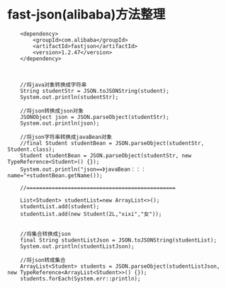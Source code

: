 # fast-json(alibaba)方法整理

		<dependency>
 			<groupId>com.alibaba</groupId>
 			<artifactId>fastjson</artifactId>
 			<version>1.2.47</version>
 		</dependency>
 		
 		

        //将java对象转换成字符串
        String studentStr = JSON.toJSONString(student);
        System.out.println(studentStr);

        //将json转换成json对象
        JSONObject json = JSON.parseObject(studentStr);
        System.out.println(json);

        //将json字符串转换成javaBean对象
        //final Student studentBean = JSON.parseObject(studentStr, Student.class);
        Student studentBean = JSON.parseObject(studentStr, new TypeReference<Student>() {});
        System.out.println("json==》javaBean：：：name="+studentBean.getName());

        //===============================================

        List<Student> studentList=new ArrayList<>();
        studentList.add(student);
        studentList.add(new Student(2L,"xixi","女"));


        //将集合转换成json
        final String studentListJson = JSON.toJSONString(studentList);
        System.out.println(studentListJson);

        //将json转成集合
        ArrayList<Student> students = JSON.parseObject(studentListJson, new TypeReference<ArrayList<Student>>() {});
        students.forEach(System.err::println);